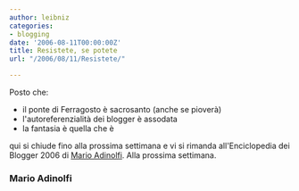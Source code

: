 ```yaml
---
author: leibniz
categories:
- blogging
date: '2006-08-11T00:00:00Z'
title: Resistete, se potete
url: "/2006/08/11/Resistete/"

---
```

Posto che:

- il ponte di Ferragosto è sacrosanto
  (anche se pioverà)
- l'autoreferenzialità dei blogger è assodata
- la fantasia è quella che è

qui si chiude fino alla prossima settimana e vi si rimanda all'Enciclopedia dei Blogger 2006 di [Mario Adinolfi][1]. Alla prossima settimana.

### Mario Adinolfi

[1]:	http://marioadinolfi.ilcannocchiale.it/